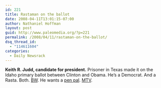 ```yaml
---
id: 221
title: Rastaman on the ballot
date: 2008-04-11T13:01:15-07:00
author: Nathaniel Hoffman
layout: post
guid: http://www.paleomedia.org/?p=221
permalink: /2008/04/11/rastaman-on-the-ballot/
dsq_thread_id:
  - "114611604"
categories:
  - Daily Newsrack
---
```

**Keith R. Judd, candidate for president.** Prisoner in Texas made it on the Idaho primary ballot between Clinton and Obama. He&#8217;s a Democrat. And a Rasta. Both. [BW](http://www.boiseweekly.com/gyrobase/Content?oid=oid%3A312674). He wants a [pen pal](http://www.voiceforinmates.com/inmates/keithjudd11593051.htm). [MTV](http://www.mtv.com/news/articles/1563978/20070703/id_0.jhtml).